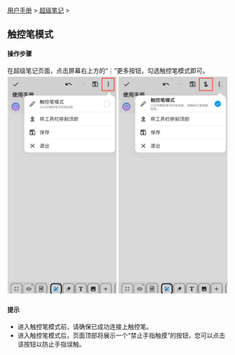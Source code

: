 [用户手册](/dragonnest/drawnote/manual/zh) > [超级笔记](/dragonnest/drawnote/manual/zh/super_note) >

触控笔模式
---
#### 操作步骤

在超级笔记页面，点击屏幕右上方的“⋮”更多按钮，勾选触控笔模式即可。
![](imgs/stylus_mode.png)

#### 提示
- 进入触控笔模式前，请确保已成功连接上触控笔。
- 进入触控笔模式后，页面顶部将展示一个“禁止手指触摸”的按钮，您可以点击该按钮以防止手指误触。